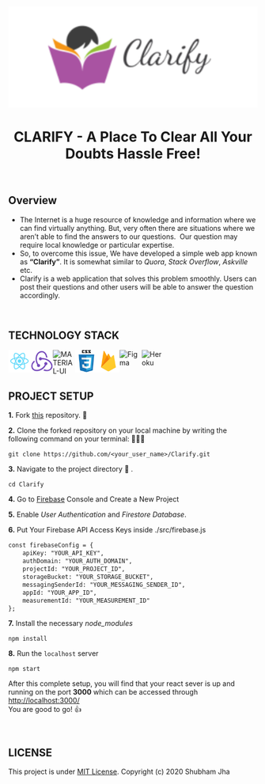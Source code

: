 <p align="center">
  <img width="600px" src="https://github.com/shubhamjha25/Clarify/blob/main/src/components/img/Clarify.png" alt="CLARIFY-LOGO" />
  <h1 align="center">CLARIFY - A Place To Clear All Your Doubts Hassle Free!</h3>
</p>

<br />

## Overview
- The Internet is a huge resource of knowledge and information where we can find virtually anything. But, very often there are situations where we aren’t able to find the answers to our questions.  Our question may require local knowledge or particular expertise.
- So, to overcome this issue, We have developed a simple web app known as **“Clarify”**. It is somewhat similar to _Quora_, _Stack Overflow_, _Askville_ etc.
- Clarify is a web application that solves this problem smoothly. Users can post their questions and other users will be able to answer the question accordingly. 

<br />

## TECHNOLOGY STACK
<img align="left" alt="REACT" width="45x" src="https://raw.githubusercontent.com/github/explore/80688e429a7d4ef2fca1e82350fe8e3517d3494d/topics/react/react.png" />
<img align="left" alt="Redux" width="45px" src="https://raw.githubusercontent.com/github/explore/80688e429a7d4ef2fca1e82350fe8e3517d3494d/topics/redux/redux.png" />
<img align="left" alt="MATERIAL-UI" width="45px" src="https://camo.githubusercontent.com/58423e406b227112756822122631d9eca5ab83334a6f0d8f2a6305b086815747/68747470733a2f2f6d6174657269616c2d75692e636f6d2f7374617469632f6c6f676f2e737667" />
<img align="left" alt="CSS3" width="45px" src="https://raw.githubusercontent.com/github/explore/80688e429a7d4ef2fca1e82350fe8e3517d3494d/topics/css/css.png" />
<img align="left" alt="FIREBASE" width="45px" src="https://raw.githubusercontent.com/github/explore/80688e429a7d4ef2fca1e82350fe8e3517d3494d/topics/firebase/firebase.png" />
<img align="left" alt="Figma" width="45px" src="https://4.bp.blogspot.com/-LiJZ5I8E7K8/XIe_GeI5glI/AAAAAAAAIuw/4Awu8j8r0P8TKBXzyxyslHEfplOlK9-6QCK4BGAYYCw/s1600/icon%2Bfigma%2Bvector.png" />
<img align="left" alt="Heroku" width="45px" src="https://cdn.iconscout.com/icon/free/png-512/heroku-5-569467.png" />

<br /> <br /> <br />

## PROJECT SETUP
**1.** Fork [this](https://github.com/shubhamjha25/Clarify) repository. 🍴 <br />

**2.** Clone the forked repository on your local machine by writing the following command on your terminal: 👨🏻‍💻 <br />
```
git clone https://github.com/<your_user_name>/Clarify.git
```

**3.** Navigate to the project directory :file_folder: .

```
cd Clarify
```

**4.** Go to [Firebase](https://firebase.google.com) Console and Create a New Project

**5.** Enable _User Authentication_ and _Firestore Database_.

**6.** Put Your Firebase API Access Keys inside ./src/firebase.js
```
const firebaseConfig = {
    apiKey: "YOUR_API_KEY",
    authDomain: "YOUR_AUTH_DOMAIN",
    projectId: "YOUR_PROJECT_ID",
    storageBucket: "YOUR_STORAGE_BUCKET",
    messagingSenderId: "YOUR_MESSAGING_SENDER_ID",
    appId: "YOUR_APP_ID",
    measurementId: "YOUR_MEASUREMENT_ID"
};
```

**7.** Install the necessary _node_modules_
```
npm install
```

**8.** Run the `localhost` server
```
npm start
```

After this complete setup, you will find that your react sever is up and running on the port **3000** which can be accessed through [http://localhost:3000/](http://localhost:3000/) <br />
You are good to go! 👍

<br />

## LICENSE
This project is under <a href="https://en.wikipedia.org/wiki/MIT_License">MIT License</a>. Copyright (c) 2020 Shubham Jha

